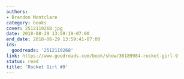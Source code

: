 ```yaml
---
authors:
- Brandon Montclare
category: books
cover: 2512119268.jpg
date: 2018-08-29 13:59:19-07:00
end_date: 2018-08-29 13:59:41-07:00
ids:
  goodreads: '2512119268'
link: https://www.goodreads.com/book/show/36189984-rocket-girl-9
status: read
title: 'Rocket Girl #9'
---
```

